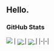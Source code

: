 Hello.
---
### GitHub Stats
![](https://komarev.com/ghpvc/?username=RinCiel&style=flat-square)
| <a href="https://github.com/RinCiel/RinCiel"> <img align="center" src="https://github-readme-stats.vercel.app/api/?username=RinCiel&show_icons=true&theme=github_dark&count_private=true" /> </a> | <a href="https://github.com/RinCiel/RinCiel"> <img align="center" src="https://github-readme-stats.vercel.app/api/top-langs/?username=RinCiel&theme=github_dark&layout=compact" /> </a> |
|-|-|
